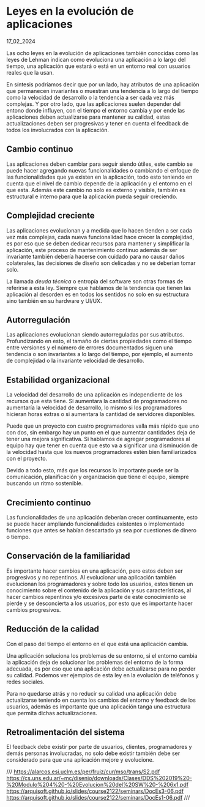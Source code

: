 # Leyes en la evolución de aplicaciones
17_02_2024

Las ocho leyes en la evolución de aplicaciones también conocidas como las leyes de Lehman indican como evoluciona una aplicación a lo largo del tiempo, una aplicación que estará o está en un entorno real con usuarios reales que la usan.

En síntesis podríamos decir que por un lado, hay atributos de una aplicación que permanecen invariantes o muestran una tendencia a lo largo del tiempo como la velocidad de desarrollo o la tendencia a ser cada vez más complejas. Y por otro lado, que las aplicaciones suelen depender del entono donde influyen, con el tiempo el entorno cambia y por ende las aplicaciones deben actualizarse para mantener su calidad, estas actualizaciones deben ser progresivas y tener en cuenta el feedback de todos los involucrados con la aplicación.

## Cambio continuo

Las aplicaciones deben cambiar para seguir siendo útiles, este cambio se puede hacer agregando nuevas funcionalidades o cambiando el enfoque de las funcionalidades que ya existen en la aplicación, todo esto teniendo en cuenta que el nivel de cambio depende de la aplicación y el entorno en el que esta. Además este cambio no solo es externo y visible, también es estructural e interno para que la aplicación pueda seguir creciendo.

## Complejidad creciente

Las aplicaciones evolucionan y a medida que lo hacen tienden a ser cada vez más complejas, cada nueva funcionalidad hace crecer la complejidad, es por eso que se deben dedicar recursos para mantener y simplificar la aplicación, este proceso de mantenimiento continuo además de ser invariante también debería hacerse con cuidado para no causar daños colaterales, las decisiones de diseño son delicadas y no se deberían tomar solo.

La llamada *deuda técnica* o entropía del software son otras formas de referirse a esta ley. Siempre que hablamos de la tendencia que tienen las aplicación al desorden es en todos los sentidos no solo en su estructura sino también en su hardware y UI/UX.

## Autorregulación

Las aplicaciones evolucionan siendo autorreguladas por sus atributos. Profundizando en esto, el tamaño de ciertas propiedades como el tiempo entre versiones y el número de errores documentados siguen una tendencia o son invariantes a lo largo del tiempo, por ejemplo, el aumento de complejidad o la invariante velocidad de desarrollo.

## Estabilidad organizacional

La velocidad del desarrollo de una aplicación es independiente de los recursos que esta tiene. Si aumentara la cantidad de programadores no aumentaría la velocidad de desarrollo, lo mismo si los programadores hicieran horas extras o si aumentara la cantidad de servidores disponibles.

Puede que un proyecto con cuatro programadores valla más rápido que uno con dos, sin embargo hay un punto en el que aumentar cantidades deja de tener una mejora significativa. Si hablamos de agregar programadores al equipo hay que tener en cuenta que esto va a significar una disminución de la velocidad hasta que los nuevos programadores estén bien familiarizados con el proyecto.

Devido a todo esto, más que los recursos lo importante puede ser la comunicación, planificación y organización que tiene el equipo, siempre buscando un ritmo sostenible.

## Crecimiento continuo

Las funcionalidades de una aplicación deberían crecer continuamente, esto se puede hacer ampliando funcionalidades existentes o implementado funciones que antes se habían descartado ya sea por cuestiones de dinero o tiempo.

## Conservación de la familiaridad

Es importante hacer cambios en una aplicación, pero estos deben ser progresivos y no repentinos. Al evolucionar una aplicación también evolucionan los programadores y sobre todo los usuarios, estos tienen un conocimiento sobre el contenido de la aplicación y sus características, al hacer cambios repentinos y/o excesivos parte de este conocimiento se pierde y se desconcierta a los usuarios, por esto que es importante hacer cambios progresivos.

## Reducción de la calidad

Con el paso del tiempo el entorno en el que está una aplicación cambia.

Una aplicación soluciona los problemas de su entorno, si el entorno cambia la aplicación deja de solucionar los problemas del entorno de la forma adecuada, es por eso que una aplicación debe actualizarse para no perder su calidad. Podemos ver ejemplos de esta ley en la evolución de teléfonos y redes sociales.

Para no quedarse atrás y no reducir su calidad una aplicación debe actualizarse teniendo en cuenta los cambios del entorno y feedback de los usuarios, además es importante que una aplicación tanga una estructura que permita dichas actualizaciones.

## Retroalimentación del sistema

El feedback debe existir por parte de usuarios, clientes, programadores y demás personas involucradas, no solo debe existir también debe ser considerado para que una aplicación mejore y evolucione.

///
https://alarcos.esi.uclm.es/per/fruiz/cur/mso/trans/S2.pdf
https://cs.uns.edu.ar/~mc/disenio/downloads/Clases/DDS%202019%20-%20Modulo%204%20-%20Evolucion%20del%20SW%20-%206x1.pdf
https://arquisoft.github.io/slides/course2122/seminars/DocEs3-06.pdf
https://arquisoft.github.io/slides/course2122/seminars/DocEs1-06.pdf
///
